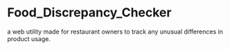 # Food_Discrepancy_Checker
a web utility made for restaurant owners to track any unusual differences in product usage. 
